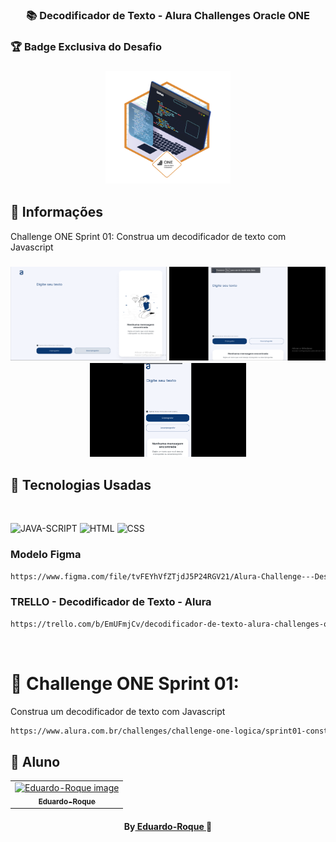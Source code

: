 <h3 align="center">
📚 Decodificador de Texto - Alura Challenges Oracle ONE
</h3>

### 🏆 Badge Exclusiva do Desafio
<h3 align="center">
    <img src="image-readme/badge_Challenge01.png" alt="JAVA-SCRIPT" width="200" height="180">
</h3>

##  🔖 Informações

 <p>Challenge ONE Sprint 01: Construa um decodificador de texto com Javascript

<h3 align="center">
    <img src="image-readme/capa1.png" alt="JAVA-SCRIPT" width="250" height="150">
    <img src="image-readme/capa2.png" alt="JAVA-SCRIPT" width="250" height="150">
    <img src="image-readme/capa3.png" alt="JAVA-SCRIPT" width="250" height="150">
</h3>

##  🚀 Tecnologias Usadas

<br/>
<p align="left">
<img src="https://cdn.jsdelivr.net/gh/devicons/devicon/icons/javascript/javascript-original.svg" alt="JAVA-SCRIPT" width="200" height="200" />
<img src="https://cdn.jsdelivr.net/gh/devicons/devicon/icons/html5/html5-original.svg" alt="HTML" width="200" height="200" />
<img src="https://cdn.jsdelivr.net/gh/devicons/devicon/icons/css3/css3-original.svg" alt="CSS" width="200" height="200" />
</p>

### Modelo Figma
```bash
https://www.figma.com/file/tvFEYhVfZTjdJ5P24RGV21/Alura-Challenge---Desafio-1---L%C3%B3gica?node-id=0%3A1&t=1InX4dUf4CVZrvsM-0
```
### TRELLO - Decodificador de Texto - Alura
```bash
https://trello.com/b/EmUFmjCv/decodificador-de-texto-alura-challenges-oracle-one
```
<br>

#  🔗 Challenge ONE Sprint 01:
Construa um decodificador de texto com Javascript

```bash
https://www.alura.com.br/challenges/challenge-one-logica/sprint01-construa-decodificador-texto-com-javascript
```
##  🐠 Aluno
<table align="center">
<tr>
<td align="center">
<a href="https://github.com/Eduardo-Roque">
<img src="https://avatars.githubusercontent.com/u/94227038?s=400&u=0c061da14bb3c2f5bf9de8467443f49d7068c365&v=4" width="150px;" alt="Eduardo-Roque image" />
<br />
<sub><b>Eduardo-Roque</b></sub>
</a>
</td>
</tr>
</table>

<h4 align="center">
By<a href="https://github.com/Eduardo-Roque" target="_blank"> Eduardo-Roque </a>🐠
</h4>